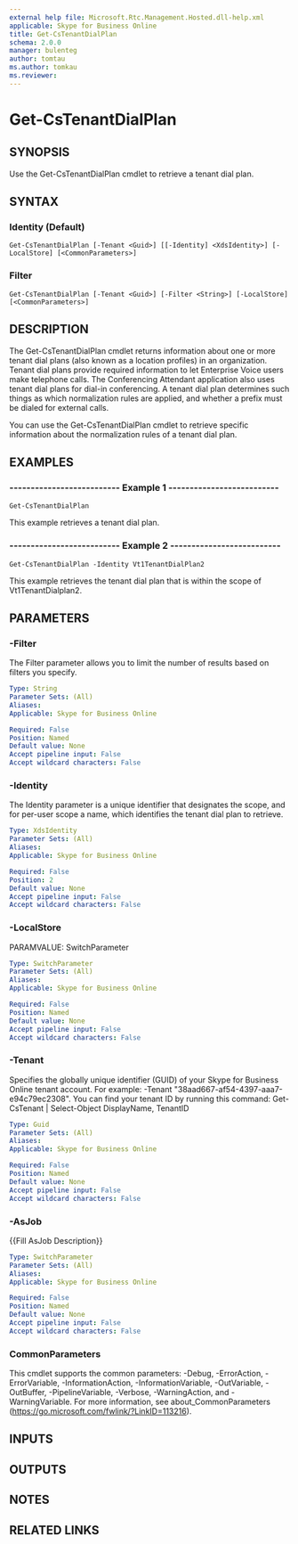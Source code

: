 ```yaml
---
external help file: Microsoft.Rtc.Management.Hosted.dll-help.xml 
applicable: Skype for Business Online
title: Get-CsTenantDialPlan
schema: 2.0.0
manager: bulenteg
author: tomtau
ms.author: tomkau
ms.reviewer:
---
```


# Get-CsTenantDialPlan

## SYNOPSIS
Use the Get-CsTenantDialPlan cmdlet to retrieve a tenant dial plan.

## SYNTAX

### Identity (Default)
```
Get-CsTenantDialPlan [-Tenant <Guid>] [[-Identity] <XdsIdentity>] [-LocalStore] [<CommonParameters>]
```

### Filter
```
Get-CsTenantDialPlan [-Tenant <Guid>] [-Filter <String>] [-LocalStore] [<CommonParameters>]
```

## DESCRIPTION
The Get-CsTenantDialPlan cmdlet returns information about one or more tenant dial plans (also known as a location profiles) in an organization.
Tenant dial plans provide required information to let Enterprise Voice users make telephone calls.
The Conferencing Attendant application also uses tenant dial plans for dial-in conferencing.
A tenant dial plan determines such things as which normalization rules are applied, and whether a prefix must be dialed for external calls.

You can use the Get-CsTenantDialPlan cmdlet to retrieve specific information about the normalization rules of a tenant dial plan.

## EXAMPLES

### -------------------------- Example 1 --------------------------
```
Get-CsTenantDialPlan
```

This example retrieves a tenant dial plan.



### -------------------------- Example 2 --------------------------
```
Get-CsTenantDialPlan -Identity Vt1TenantDialPlan2
```

This example retrieves the tenant dial plan that is within the scope of Vt1TenantDialplan2.


## PARAMETERS

### -Filter
The Filter parameter allows you to limit the number of results based on filters you specify.

```yaml
Type: String
Parameter Sets: (All)
Aliases: 
Applicable: Skype for Business Online

Required: False
Position: Named
Default value: None
Accept pipeline input: False
Accept wildcard characters: False
```

### -Identity
The Identity parameter is a unique identifier that designates the scope, and for per-user scope a name, which identifies the tenant dial plan to retrieve.

```yaml
Type: XdsIdentity
Parameter Sets: (All)
Aliases: 
Applicable: Skype for Business Online

Required: False
Position: 2
Default value: None
Accept pipeline input: False
Accept wildcard characters: False
```

### -LocalStore
PARAMVALUE: SwitchParameter

```yaml
Type: SwitchParameter
Parameter Sets: (All)
Aliases: 
Applicable: Skype for Business Online

Required: False
Position: Named
Default value: None
Accept pipeline input: False
Accept wildcard characters: False
```

### -Tenant
Specifies the globally unique identifier (GUID) of your Skype for Business Online tenant account.
For example: -Tenant "38aad667-af54-4397-aaa7-e94c79ec2308".
You can find your tenant ID by running this command: Get-CsTenant | Select-Object DisplayName, TenantID

```yaml
Type: Guid
Parameter Sets: (All)
Aliases: 
Applicable: Skype for Business Online

Required: False
Position: Named
Default value: None
Accept pipeline input: False
Accept wildcard characters: False
```

### -AsJob
{{Fill AsJob Description}}

```yaml
Type: SwitchParameter
Parameter Sets: (All)
Aliases: 
Applicable: Skype for Business Online

Required: False
Position: Named
Default value: None
Accept pipeline input: False
Accept wildcard characters: False
```

### CommonParameters
This cmdlet supports the common parameters: -Debug, -ErrorAction, -ErrorVariable, -InformationAction, -InformationVariable, -OutVariable, -OutBuffer, -PipelineVariable, -Verbose, -WarningAction, and -WarningVariable. For more information, see about_CommonParameters (https://go.microsoft.com/fwlink/?LinkID=113216).

## INPUTS

## OUTPUTS

## NOTES

## RELATED LINKS

